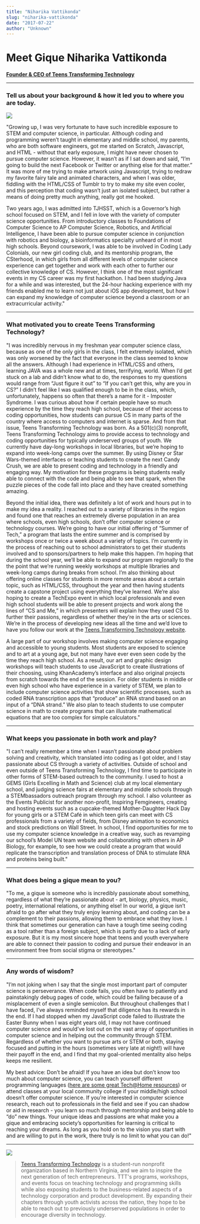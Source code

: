 ```yaml
---
title: "Niharika Vattikonda"
slug: "niharika-vattikonda"
date: "2017-07-22"
author: "Unknown"
---
```


# Meet Gique Niharika Vattikonda

[**Founder & CEO of Teens Transforming Technology**](http://teenstransformingtechnology.weebly.com/)

* * *

### Tell us about your background & how it led you to where you are today.

![](https://images.squarespace-cdn.com/content/v1/525f99bee4b09c141b6f8b0c/1459707673610-DNIWH08L7G8X1O63MDVU/image-asset.jpeg?format=original)

"Growing up, I was very fortunate to have such incredible exposure to STEM and computer science, in particular. Although coding and programming weren’t taught in elementary and middle school, my parents, who are both software engineers, got me started on Scratch, Javascript, and HTML - without that early exposure, I might have never chosen to pursue computer science. However, it wasn’t as if I sat down and said, “I’m going to build the next Facebook or Twitter or anything else for that matter.” It was more of me trying to make artwork using Javascript, trying to redraw my favorite fairy tale and animated characters, and when I was older, fiddling with the HTML/CSS of Tumblr to try to make my site even cooler, and this perception that coding wasn’t just an isolated subject, but rather a means of doing pretty much anything, really got me hooked.

Two years ago, I was admitted into TJHSST, which is a Governor’s high school focused on STEM, and I fell in love with the variety of computer science opportunities. From introductory classes to Foundations of Computer Science to AP Computer Science, Robotics, and Artificial Intelligence, I have been able to pursue computer science in conjunction with robotics and biology, a bioinformatics specialty unheard of in most high schools. Beyond coursework, I was able to be involved in Coding Lady Colonials, our new girl coding club, and its mentorship program, the CSterhood, in which girls from all different levels of computer science experience can get together and work with each other to further our collective knowledge of CS. However, I think one of the most significant events in my CS career was my first hackathon. I had been studying Java for a while and was interested, but the 24-hour hacking experience with my friends enabled me to learn not just about iOS app development, but how I can expand my knowledge of computer science beyond a classroom or an extracurricular activity."

* * *

### What motivated you to create Teens Transforming Technology?

"I was incredibly nervous in my freshman year computer science class, because as one of the only girls in the class, I felt extremely isolated, which was only worsened by the fact that everyone in the class seemed to know all the answers. Although I had experience in HTML/CSS and others, learning JAVA was a whole new and at times, terrifying, world. When I’d get stuck on a lab and didn’t know what to do, the responses to my questions would range from “Just figure it out” to “If you can’t get this, why are you in CS?” I didn’t feel like I was qualified enough to be in the class, which, unfortunately, happens so often that there’s a name for it - Imposter Syndrome. I was curious about how if certain people have so much experience by the time they reach high school, because of their access to coding opportunities, how students can pursue CS in many parts of the country where access to computers and internet is sparse. And from that issue, Teens Transforming Technology was born. As a 501(c)(3) nonprofit, Teens Transforming Technology aims to provide access to technology and coding opportunities for typically underserved groups of youth. We currently have day-long workshops in local libraries, but we’re hoping to expand into week-long camps over the summer. By using Disney or Star Wars-themed interfaces or teaching students to create the next Candy Crush, we are able to present coding and technology in a friendly and engaging way. My motivation for these programs is being students really able to connect with the code and being able to see that spark, when the puzzle pieces of the code fall into place and they have created something amazing.

Beyond the initial idea, there was definitely a lot of work and hours put in to make my idea a reality. I reached out to a variety of libraries in the region and found one that reaches an extremely diverse population in an area where schools, even high schools, don’t offer computer science or technology courses. We’re going to have our initial offering of “Summer of Tech,” a program that lasts the entire summer and is comprised by workshops once or twice a week about a variety of topics. I’m currently in the process of reaching out to school administrators to get their students involved and to sponsors/partners to help make this happen. I’m hoping that during the school year, we’ll be able to expand our program regionally to the the point that we’re running weekly workshops at multiple libraries and week-long camps during breaks from school. I’m also thinking about offering online classes for students in more remote areas about a certain topic, such as HTML/CSS, throughout the year and then having students create a capstone project using everything they’ve learned. We’re also hoping to create a TechExpo event in which local professionals and even high school students will be able to present projects and work along the lines of “CS and Me,” in which presenters will explain how they used CS to further their passions, regardless of whether they’re in the arts or sciences. We’re in the process of developing new ideas all the time and we’d love to have you follow our work at the [Teens Transforming Technology website](http://teenstransformingtechnology.weebly.com).

A large part of our workshop involves making computer science engaging and accessible to young students. Most students are exposed to science and to art at a young age, but not many have ever even seen code by the time they reach high school. As a result, our art and graphic design workshops will teach students to use JavaScript to create illustrations of their choosing, using KhanAcademy’s interface and also original projects from scratch towards the end of the session. For older students in middle or even high school who have experience in a variety of STEM, we plan to include computer science activities that show scientific processes, such as coded RNA transcription apps that “produce” an RNA strand based on an input of a “DNA strand.” We also plan to teach students to use computer science in math to create programs that can illustrate mathematical equations that are too complex for simple calculators."

* * *

### What keeps you passionate in both work and play?

"I can’t really remember a time when I wasn’t passionate about problem solving and creativity, which translated into coding as I got older, and I stay passionate about CS through a variety of activities. Outside of school and even outside of Teens Transforming Technology, I find time to participate in other forms of STEM-based outreach to the community. I used to host a GEMS (Girls Excelling in Math and Science) club at my local elementary school, and judging science fairs at elementary and middle schools through a STEMbassadors outreach program through my school. I also volunteer as the Events Publicist for another non-profit, Inspiring Femgineers, creating and hosting events such as a cupcake-themed Mother-Daughter Hack Day for young girls or a STEM Café in which teen girls can meet with CS professionals from a variety of fields, from Disney animation to economics and stock predictions on Wall Street. In school, I find opportunities for me to use my computer science knowledge in a creative way, such as revamping our school’s Model UN team website and collaborating with others in AP Biology, for example, to see how we could create a program that would replicate the transcription and translation process of DNA to stimulate RNA and proteins being built."

* * *

### What does being a gique mean to you?

"To me, a gique is someone who is incredibly passionate about something, regardless of what they’re passionate about - art, biology, physics, music, poetry, international relations, or anything else! In our world, a gique isn’t afraid to go after what they truly enjoy learning about, and coding can be a complement to their passions, allowing them to embrace what they love. I think that sometimes our generation can have a tough time seeing coding as a tool rather than a foreign subject, which is partly due to a lack of early exposure. But it is my most sincere hope that teens and youth everywhere are able to connect their passion to coding and pursue their endeavor in an environment free from social stigma or stereotypes."

* * *

### Any words of wisdom?

"I’m not joking when I say that the single most important part of computer science is perseverance. When code fails, you often have to patiently and painstakingly debug pages of code, which could be failing because of a misplacement of even a single semicolon. But throughout challenges that I have faced, I’ve always reminded myself that diligence has its rewards in the end. If I had stopped when my JavaScript code failed to illustrate the Easter Bunny when I was eight years old, I may not have continued computer science and would’ve lost out on the vast array of opportunities in computer science and in helping out the community through STEM. Regardless of whether you want to pursue arts or STEM or both, staying focused and putting in the hours (sometimes very late at night!) will have their payoff in the end, and I find that my goal-oriented mentality also helps keeps me resilient.

My best advice: Don’t be afraid! If you have an idea but don’t know too much about computer science, you can teach yourself different programming languages ([here are some great Tech@Home resources](http://teenstransformingtechnology.weebly.com/techhome.html)) or attend classes at your local community college if your middle/high school doesn’t offer computer science. If you’re interested in computer science research, reach out to professionals in the field and see if you can shadow or aid in research - you learn so much through mentorship and being able to “do” new things. Your unique ideas and passions are what make you a gique and embracing society’s opportunities for learning is critical to reaching your dreams. As long as you hold on to the vision you start with and are willing to put in the work, there truly is no limit to what you can do!"

* * *

[![](https://images.squarespace-cdn.com/content/v1/525f99bee4b09c141b6f8b0c/1459708331097-TAH23Y7VVEUSIVP80BPS/image-asset.jpeg?format=original)](http://teenstransformingtechnology.weebly.com/)

> [Teens Transforming Technology](http://teenstransformingtechnology.weebly.com/) is a student-run nonprofit organization based in Northern Virginia, and we aim to inspire the next generation of tech entrepreneurs. TTT's programs, workshops, and events focus on teaching technology and programming skills while also exposing students to the business-related aspects of a technology corporation and product development. By expanding their chapters through youth activists across the nation, they hope to be able to reach out to previously underserved populations in order to encourage diversity in technology.